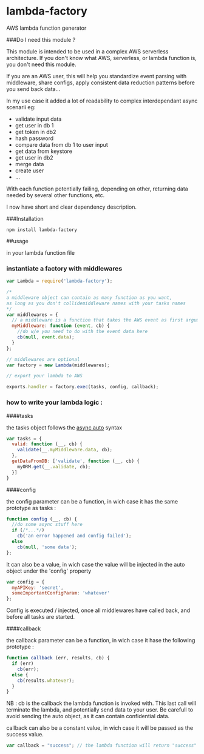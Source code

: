 # lambda-factory
AWS lambda function generator

###Do I need this module ?

This module is intended to be used in a complex AWS serverless architecture.
If you don't know what AWS, serverless, or lambda function is, you don't need this module.

If you are an AWS user, this will help you standardize event parsing with middleware, share configs, apply consistent data reduction patterns before you send back data...

In my use case it added a lot of readability to complex interdependant async scenarii eg:
  - validate input data
  - get user in db 1
  - get token in db2
  - hash password
  - compare data from db 1 to user input
  - get data from keystore
  - get user in db2
  - merge data
  - create user
  - ...

With each function potentially failing, depending on other, returning data needed by several other functions, etc.

I now have short and clear dependency description.

###Installation

```npm install lambda-factory```

##usage

in your lambda function file

### instantiate a factory with middlewares
```javascript
var Lambda = require('lambda-factory');

/*
a middleware object can contain as many function as you want,
as long as you don't collidemiddleware names with your tasks names
*/
var middlewares = {
  // a middleware is a function that takes the AWS event as first argument and a callback (err, value) as second
  myMiddleware: function (event, cb) {
    //do w/e you need to do with the event data here
    cb(null, event.data);
  }
};

// middlewares are optional
var factory = new Lambda(middlewares);

// export your lambda to AWS 

exports.handler = factory.exec(tasks, config, callback);
```
### how to write your lambda logic :

####tasks

the tasks object follows the [async auto](http://caolan.github.io/async/docs.html#.auto) syntax
```javascript
var tasks = {
  valid: function (__, cb) {
    validate(__.myMiddleware.data, cb);
  },
  getDataFromDB: ['validate', function (__, cb) {
    myORM.get(__.validate, cb);
  }]
}
```
####config

the config parameter can be a function, in wich case it has the same prototype as tasks :

```javascript
function config (__, cb) {
  //do some async stuff here
  if (/*...*/)
    cb('an error happened and config failed');
  else
    cb(null, 'some data');
};

```

It can also be a value, in wich case the value will be injected in the auto object under the 'config' property

```javascript
var config = {
  myAPIKey: 'secret',
  someImportantConfigParam: 'whatever'
};
```

Config is executed / injected, once all middlewares have called back, and before all tasks are started.


####callback

the callback parameter can be a function, in wich case it hase the following prototype :

```javascript
function callback (err, results, cb) {
  if (err)
    cb(err);
  else {
    cb(results.whatever);
  }
}
```
NB : cb is the callback the lambda function is invoked with. This last call will terminate the lambda, and potentially send data to your user.
Be carefull to avoid sending the auto object, as it can contain confidential data.

callback can also be a constant value, in wich case it will be passed as the success value.

```javascript
var callback = "success"; // the lambda function will return "success"
```
